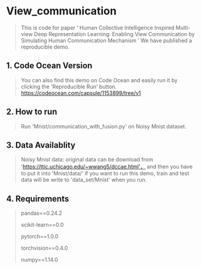 # View_communication
> This is code for paper  ‘ Human Collective Intelligence Inspired Multi-view Deep Representation Learning: Enabling View Communication by Simulating Human Communication Mechanism ’
> We have published a reproducible demo.

## 1. Code Ocean Version
> You can also find this demo on Code Ocean and easily run it by clicking the 'Reproducible Run' button.
> https://codeocean.com/capsule/1153899/tree/v1

## 2. How to run
> Run 'Mnist/communication_with_fusion.py' on Noisy Mnist dataset.

## 3. Data Availablity
> Noisy Mnist data: original data can be download from 'https://ttic.uchicago.edu/~wwang5/dccae.html'， 
> and then you have to put it into 'Mnist/data/' if you want to run this demo, train and test data will be write to 'data_set/Mnist' when you run.

## 4. Requirements
> pandas==0.24.2 
> 
> scikit-learn==0.0 
> 
> pytorch==1.0.0 
> 
> torchvision==0.4.0
> 
> numpy==1.14.0



